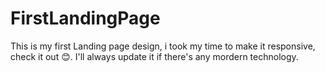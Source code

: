 # FirstLandingPage
This is my first Landing page design, i took my time to make it responsive, check it out 😊.
I'll always update it if there's any mordern technology.
